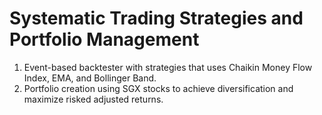 # Systematic Trading Strategies and Portfolio Management

1) Event-based backtester with strategies that uses Chaikin Money Flow Index, EMA, and Bollinger Band.
2) Portfolio creation using SGX stocks to achieve diversification and maximize risked adjusted returns.
